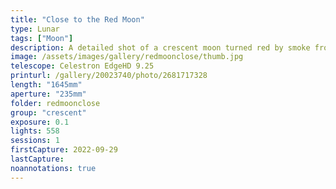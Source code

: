 ```yaml
---
title: "Close to the Red Moon"
type: Lunar
tags: ["Moon"]
description: A detailed shot of a crescent moon turned red by smoke from forest fires.
image: /assets/images/gallery/redmoonclose/thumb.jpg
telescope: Celestron EdgeHD 9.25
printurl: /gallery/20023740/photo/2681717328
length: "1645mm"
aperture: "235mm"
folder: redmoonclose
group: "crescent"
exposure: 0.1
lights: 558
sessions: 1
firstCapture: 2022-09-29 
lastCapture:
noannotations: true
---
```

